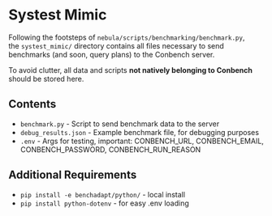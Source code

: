 # Systest Mimic

Following the footsteps of `nebula/scripts/benchmarking/benchmark.py`,  
the `systest_mimic/` directory contains all files necessary to send benchmarks (and soon, query plans) to the Conbench server.

To avoid clutter, all data and scripts **not natively belonging to Conbench** should be stored here.

## Contents

- `benchmark.py` - Script to send benchmark data to the server  
- `debug_results.json` - Example benchmark file, for debugging purposes
- `.env` - Args for testing, important: CONBENCH_URL, CONBENCH_EMAIL, CONBENCH_PASSWORD, CONBENCH_RUN_REASON

## Additional Requirements

- `pip install -e benchadapt/python/` - local install
- `pip install python-dotenv` - for easy .env loading